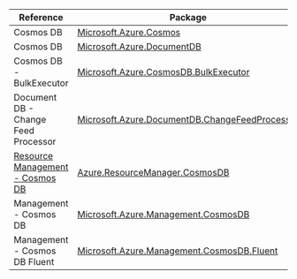 | Reference | Package | Source |
|---|---|---|
|Cosmos DB|[Microsoft.Azure.Cosmos](https://www.nuget.org/packages/Microsoft.Azure.Cosmos)|[GitHub](https://github.com/Azure/azure-sdk-for-net/blob/main/)|
|Cosmos DB|[Microsoft.Azure.DocumentDB](https://www.nuget.org/packages/Microsoft.Azure.DocumentDB)|[GitHub](https://github.com/Azure/azure-sdk-for-net/blob/main/)|
|Cosmos DB - BulkExecutor|[Microsoft.Azure.CosmosDB.BulkExecutor](https://www.nuget.org/packages/Microsoft.Azure.CosmosDB.BulkExecutor)|[GitHub](https://github.com/Azure/azure-sdk-for-net/blob/main/)|
|Document DB - Change Feed Processor|[Microsoft.Azure.DocumentDB.ChangeFeedProcessor](https://www.nuget.org/packages/Microsoft.Azure.DocumentDB.ChangeFeedProcessor)|[GitHub](https://github.com/Azure/azure-sdk-for-net/blob/main/)|
|[Resource Management - Cosmos DB](resourcemanager.cosmosdb-readme.md)|[Azure.ResourceManager.CosmosDB](https://www.nuget.org/packages/Azure.ResourceManager.CosmosDB)|[GitHub](https://github.com/Azure/azure-sdk-for-net/blob/main/sdk/cosmosdb/Azure.ResourceManager.CosmosDB)|
|Management - Cosmos DB|[Microsoft.Azure.Management.CosmosDB](https://www.nuget.org/packages/Microsoft.Azure.Management.CosmosDB)|[GitHub](https://github.com/Azure/azure-sdk-for-net/blob/main/)|
|Management - Cosmos DB Fluent|[Microsoft.Azure.Management.CosmosDB.Fluent](https://www.nuget.org/packages/Microsoft.Azure.Management.CosmosDB.Fluent)|[GitHub](https://github.com/Azure/azure-sdk-for-net/blob/main/)|
